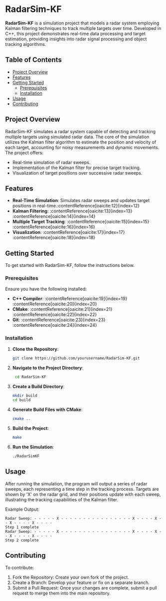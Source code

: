 # RadarSim-KF

**RadarSim-KF** is a simulation project that models a radar system employing Kalman filtering techniques to track multiple targets over time. Developed in C++, this project demonstrates real-time data processing and target estimation, providing insights into radar signal processing and object tracking algorithms.

## Table of Contents

- [Project Overview](#project-overview)
- [Features](#features)
- [Getting Started](#getting-started)
  - [Prerequisites](#prerequisites)
  - [Installation](#installation)
- [Usage](#usage)
- [Contributing](#contributing)

## Project Overview

RadarSim-KF simulates a radar system capable of detecting and tracking multiple targets using simulated radar data. The core of the simulation utilizes the Kalman filter algorithm to estimate the position and velocity of each target, accounting for noisy measurements and dynamic movements. The project offers:

- Real-time simulation of radar sweeps.
- Implementation of the Kalman filter for precise target tracking.
- Visualization of target positions over successive radar sweeps.

## Features

- **Real-Time Simulation**: Simulates radar sweeps and updates target positions in real-time.&#8203;:contentReference[oaicite:12]{index=12}
- **Kalman Filtering**: :contentReference[oaicite:13]{index=13}&#8203;:contentReference[oaicite:14]{index=14}
- **Multiple Target Tracking**: :contentReference[oaicite:15]{index=15}&#8203;:contentReference[oaicite:16]{index=16}
- **Visualization**: :contentReference[oaicite:17]{index=17}&#8203;:contentReference[oaicite:18]{index=18}

## Getting Started

To get started with RadarSim-KF, follow the instructions below.

### Prerequisites

Ensure you have the following installed:

- **C++ Compiler**: :contentReference[oaicite:19]{index=19}&#8203;:contentReference[oaicite:20]{index=20}
- **CMake**: :contentReference[oaicite:21]{index=21}&#8203;:contentReference[oaicite:22]{index=22}
- **Git**: :contentReference[oaicite:23]{index=23}&#8203;:contentReference[oaicite:24]{index=24}

### Installation

1. **Clone the Repository**:

   ```bash
   git clone https://github.com/yourusername/RadarSim-KF.git
   ```

2. **Navigate to the Project Directory**:
   
   ```bash
    cd RadarSim-KF
   ```

3. **Create a Build Directory**:

   ```bash
   mkdir build
   cd build
   ```
   
4. **Generate Build Files with CMake**:
   
   ```bash
   cmake ..
   ```
  
5. **Build the Project**:
   ```bash
   make
   ```
   
6. **Run the Simulation**:

   ```bash
   ./RadarSimKF
   ```

  ## Usage
  
  After running the simulation, the program will output a series of radar sweeps, each representing a time step in the tracking process. Targets are shown by 'X' on the radar grid,       and their positions update with each sweep, illustrating the tracking capabilities of the Kalman filter.​
  
  Example Output:

    Radar Sweep: - - - - - X - - - - - - - - - - - - - - - - X - - - - X - - X - - - - X - - - -
    Step 1 complete
    Radar Sweep: - - - - - X - - - - - - - - - - - - - - - - X - - - - X - - X - - - - X - - - -
    Step 2 complete

  ## Contributing

  To contribute:

  1. Fork the Repository: Create your own fork of the project.
  2. Create a Branch: Develop your feature or fix on a separate branch.
  3. Submit a Pull Request: Once your changes are complete, submit a pull request to merge them into the main repository.

    




